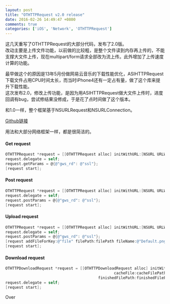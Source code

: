```yaml
---
layout: post
title: "OTHTTPRequest v2.0 release"
date: 2016-02-26 14:49:47 +0800
comments: true
categories: ['iOS', 'Network', 'OTHTTPRequest']
---
```


这几天重写了OTHTTPRequest的大部分代码，发布了2.0版。  
改动主要是上传文件功能，以前做的比较粗，是整个文件读到内存再上传的，不能支撑大文件上传，现在multipart/form请求全部改为流上传。此外增加了上传速度计算的功能。  

最早做这个的原因是13年5月份做网易云音乐的下载性能优化，ASIHTTPRequest下载文件占用CPU时间太长，而当时iPhone4还有一定占有量，做了这个库来提升下载性能。  
这次发布2.0，修改上传功能，是因为用ASIHTTPRequest做大文件上传时，进度回调有bug，尝试修结果没修成，于是花了点时间做了这个版本。  

和1.0一样，整个框架基于NSURLRequest和NSURLConnection。  

[Github链接](https://github.com/openfibers/othttprequest)  

<!--more-->

用法和大部分网络框架一样，都是很简洁的。  

#### Get request

```objective-c
OTHTTPRequest *request = [[OTHTTPRequest alloc] initWithURL:[NSURL URLWithString:@"https://www.google.com"]];
request.delegate = self;
request.getParams = @{@"gws_rd": @"ssl"};
[request start];
```

#### Post request

```objective-c
OTHTTPRequest *request = [[OTHTTPRequest alloc] initWithURL:[NSURL URLWithString:@"https://www.google.com"]];
request.delegate = self;
request.postParams = @{@"gws_rd": @"ssl"};
[request start];
```

#### Upload request
```objective-c
OTHTTPRequest *request = [[OTHTTPRequest alloc] initWithURL:[NSURL URLWithString:@"https://www.google.com"]];
request.delegate = self;
request.postParams = @{@"gws_rd": @"ssl"};
[request addFileForKey:@"file" filePath:filePath fileName:@"Default.png" MIMEType:nil];
[request start];
```

#### Download request
```objective-c
OTHTTPDownloadRequest *request = [[OTHTTPDownloadRequest alloc] initWithURL:downloadURLString
                                                cacheFile:cacheFilePath
                                         finishedFilePath:finishedFilePath];
request.delegate = self;
[request start];
```

Over
